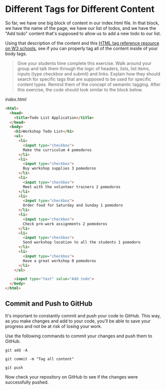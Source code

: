 # Different Tags for Different Content
So far, we have one big block of content in our index.html file. In that block, we have the name of the page, we have our list of todos, and we have the "Add todo" content that's supposed to allow us to add a new todo to our list.

Using that description of the content and this [HTML tag reference resource on W3 schools](https://www.w3schools.com/TAgs/ "W3 HTML Element Reference"), see if you can properly tag all of the content inside of your body tags.

>Give your students time complete this exercise. Walk around your group and talk them through the logic of headers, lists, list items, inputs (type checkbox and submit) and links. Explain how they should search for specific tags that are supposed to be used for specific content types. Remind them of the concept of semantic tagging. After this exercise, the code should look similar to the block below.

*index.html*
```HTML
<html>
  <head>
    <title>Todo List Application</title>
  </head>
  <body>
    <h1>Workshop Todo List</h1>
    <ul>
      <li>
        <input type="checkbox">
        Make the curriculum 4 pomodoros
      </li>
      <li>
        <input type="checkbox">
        Buy workshop supplies 3 pomodoros
      </li>
      <li>
        <input type="checkbox">
        Meet with the volunteer trainers 2 pomodoros
      </li>
      <li>
        <input type="checkbox">
        Order food for Saturday and Sunday 1 pomodoro
      </li>
      <li>
        <input type="checkbox">
        Check pre-work assignments 2 pomodoros
      </li>
      <li>
        <input type="checkbox">
        Send workshop location to all the students 1 pomodoro
      </li>
      <li>
        <input type="checkbox">
        Have a great workshop 0 pomodoros
      </li>
    </ul>

    <input type="text" value="Add todo">
  </body>
</html>
```

## Commit and Push to GitHub
It's important to constantly commit and push your code to GitHub. This way, as you make changes and add to your code, you'll be able to save your progress and not be at risk of losing your work.

Use the following commands to commit your changes and push them to GitHub.

```shell
git add -A
```

```shell
git commit -m "Tag all content"
```

```shell
git push
```

Now check your repository on GitHub to see if the changes were successfully pushed.

